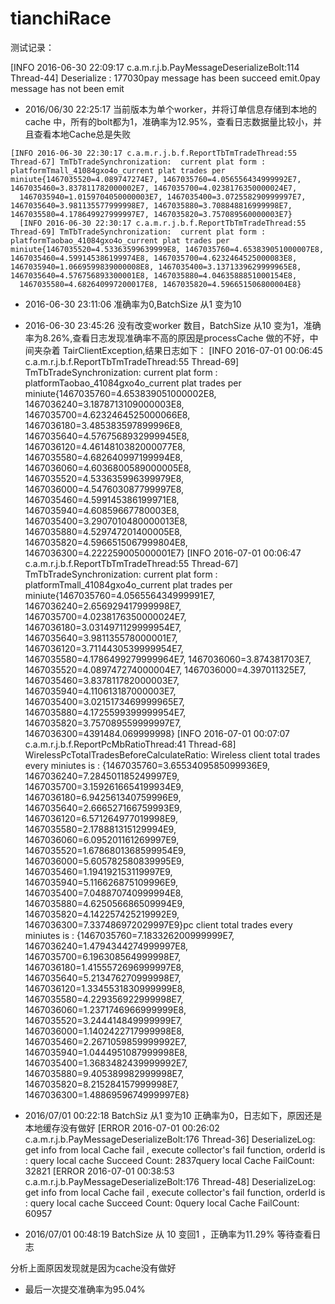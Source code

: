 # tianchiRace 

测试记录：

[INFO 2016-06-30 22:09:17 c.a.m.r.j.b.PayMessageDeserializeBolt:114 Thread-44] Deserialize : 177030pay message has been succeed emit.0pay message has not been emit

* 2016/06/30 22:25:17 当前版本为单个worker，并将订单信息存储到本地的cache 中，所有的bolt都为1，准确率为12.95%，查看日志数据量比较小，并且查看本地Cache总是失败

```  
[INFO 2016-06-30 22:30:17 c.a.m.r.j.b.f.ReportTbTmTradeThread:55 Thread-67] TmTbTradeSynchronization:  current plat form : platformTmall_41084gxo4o_current plat trades per miniute{1467035520=4.089747274E7, 1467035760=4.056556434999992E7, 1467035460=3.837811782000002E7, 1467035700=4.0238176350000024E7,
  1467035940=1.0159704050000003E7, 1467035400=3.072558290999997E7, 1467035640=3.981135577999998E7, 1467035880=3.708848816999998E7, 1467035580=4.178649927999997E7, 1467035820=3.757089560000003E7}
  [INFO 2016-06-30 22:30:17 c.a.m.r.j.b.f.ReportTbTmTradeThread:55 Thread-69] TmTbTradeSynchronization:  current plat form : platformTaobao_41084gxo4o_current plat trades per miniute{1467035520=4.53363599639999E8, 1467035760=4.653839051000007E8, 1467035460=4.599145386199974E8, 1467035700=4.6232464525000083E8, 1467035940=1.0669599839000008E8, 1467035400=3.1371339629999965E8, 1467035640=4.576756893300001E8, 1467035880=4.0463588851000154E8,
  1467035580=4.682640997200017E8, 1467035820=4.596651506800004E8}
```  
* 2016-06-30 23:11:06 准确率为0,BatchSize 从1 变为10

* 2016-06-30 23:45:26 没有改变worker 数目，BatchSize 从10 变为1，准确率为8.26%,查看日志发现准确率不高的原因是processCache 做的不好，中间夹杂着 TairClientException,结果日志如下：
[INFO 2016-07-01 00:06:45 c.a.m.r.j.b.f.ReportTbTmTradeThread:55 Thread-69] TmTbTradeSynchronization:  current plat form : platformTaobao_41084gxo4o_current plat trades per miniute{1467035760=4.653839051000002E8, 1467036240=3.1878713109000003E8, 1467035700=4.6232464525000066E8, 1467036180=3.485383597899996E8, 1467035640=4.5767568932999945E8, 1467036120=4.4614810382000077E8, 1467035580=4.682640997199994E8, 1467036060=4.6036800589000005E8,
1467035520=4.533635996399979E8, 1467036000=4.547603087799997E8, 1467035460=4.599145386199971E8, 1467035940=4.60859667780003E8, 1467035400=3.2907010480000013E8, 1467035880=4.529747201400005E8, 1467035820=4.5966515067999804E8, 1467036300=4.222259005000001E7}
[INFO 2016-07-01 00:06:47 c.a.m.r.j.b.f.ReportTbTmTradeThread:55 Thread-67] TmTbTradeSynchronization:  current plat form : platformTmall_41084gxo4o_current plat trades per miniute{1467035760=4.056556434999991E7, 1467036240=2.656929417999998E7, 1467035700=4.0238176350000024E7, 1467036180=3.0314971129999954E7, 1467035640=3.981135578000001E7, 1467036120=3.7114430539999954E7, 1467035580=4.1786499279999964E7, 1467036060=3.874381703E7, 1467035520=4.089747274000004E7,
1467036000=4.397011325E7, 1467035460=3.837811782000003E7, 1467035940=4.110613187000003E7, 1467035400=3.0215173469999965E7, 1467035880=4.1725599399999954E7, 1467035820=3.757089559999997E7, 1467036300=4391484.069999998}
[INFO 2016-07-01 00:07:07 c.a.m.r.j.b.f.ReportPcMbRatioThread:41 Thread-68] WirelessPcTotalTradesBeforeCalculateRatio: Wireless client total trades every miniutes is :  {1467035760=3.6553409585099936E9, 1467036240=7.284501185249997E9, 1467035700=3.1592616654199934E9, 1467036180=6.942561340759996E9, 1467035640=2.666527166759993E9, 1467036120=6.571264977019998E9, 1467035580=2.178881315129994E9, 1467036060=6.095201161269997E9, 1467035520=1.6786801368599954E9,
1467036000=5.605782580839995E9, 1467035460=1.194192153119997E9, 1467035940=5.116626875109996E9, 1467035400=7.048870740999994E8, 1467035880=4.625056686509994E9, 1467035820=4.142257425219992E9, 1467036300=7.337486972029997E9}pc client total trades every miniutes is :  {1467035760=7.183326200999999E7, 1467036240=1.4794344274999997E8, 1467035700=6.196308564999998E7, 1467036180=1.4155572696999997E8, 1467035640=5.213476270999998E7, 1467036120=1.3345531830999999E8,
1467035580=4.229356922999998E7, 1467036060=1.2371746966999999E8, 1467035520=3.244414849999999E7, 1467036000=1.1402422717999998E8, 1467035460=2.2671059859999992E7, 1467035940=1.0444951087999998E8, 1467035400=1.3683482439999992E7, 1467035880=9.405389982999998E7, 1467035820=8.215284157999998E7, 1467036300=1.4886959674999997E8}

* 2016/07/01 00:22:18 BatchSiz 从1 变为10 正确率为0，日志如下，原因还是本地缓存没有做好
[ERROR 2016-07-01 00:26:02 c.a.m.r.j.b.PayMessageDeserializeBolt:176 Thread-36] DeserializeLog: get info from  local Cache fail , execute collector's fail function, orderId is : query local cache Succeed Count: 2837query local Cache FailCount:  32821
[ERROR 2016-07-01 00:38:53 c.a.m.r.j.b.PayMessageDeserializeBolt:176 Thread-48] DeserializeLog: get info from  local Cache fail , execute collector's fail function, orderId is : query local cache Succeed Count: 0query local Cache FailCount:  60957

* 2016/07/01 00:48:19 BatchSize 从 10 变回1 ，正确率为11.29% 等待查看日志

分析上面原因发现就是因为cache没有做好

* 最后一次提交准确率为95.04%
